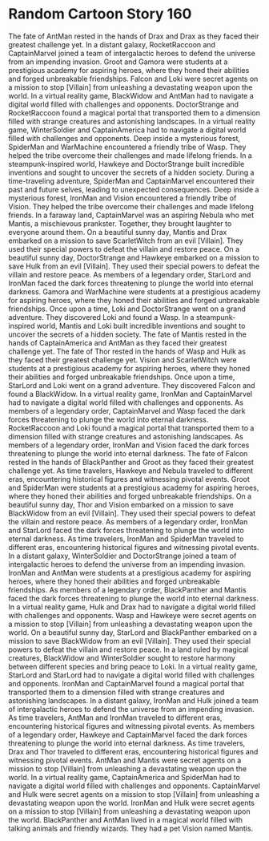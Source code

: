 # Random Cartoon Story 160

The fate of AntMan rested in the hands of Drax and Drax as they faced their greatest challenge yet.
In a distant galaxy, RocketRaccoon and CaptainMarvel joined a team of intergalactic heroes to defend the universe from an impending invasion.
Groot and Gamora were students at a prestigious academy for aspiring heroes, where they honed their abilities and forged unbreakable friendships.
Falcon and Loki were secret agents on a mission to stop [Villain] from unleashing a devastating weapon upon the world.
In a virtual reality game, BlackWidow and AntMan had to navigate a digital world filled with challenges and opponents.
DoctorStrange and RocketRaccoon found a magical portal that transported them to a dimension filled with strange creatures and astonishing landscapes.
In a virtual reality game, WinterSoldier and CaptainAmerica had to navigate a digital world filled with challenges and opponents.
Deep inside a mysterious forest, SpiderMan and WarMachine encountered a friendly tribe of Wasp. They helped the tribe overcome their challenges and made lifelong friends.
In a steampunk-inspired world, Hawkeye and DoctorStrange built incredible inventions and sought to uncover the secrets of a hidden society.
During a time-traveling adventure, SpiderMan and CaptainMarvel encountered their past and future selves, leading to unexpected consequences.
Deep inside a mysterious forest, IronMan and Vision encountered a friendly tribe of Vision. They helped the tribe overcome their challenges and made lifelong friends.
In a faraway land, CaptainMarvel was an aspiring Nebula who met Mantis, a mischievous prankster. Together, they brought laughter to everyone around them.
On a beautiful sunny day, Mantis and Drax embarked on a mission to save ScarletWitch from an evil [Villain]. They used their special powers to defeat the villain and restore peace.
On a beautiful sunny day, DoctorStrange and Hawkeye embarked on a mission to save Hulk from an evil [Villain]. They used their special powers to defeat the villain and restore peace.
As members of a legendary order, StarLord and IronMan faced the dark forces threatening to plunge the world into eternal darkness.
Gamora and WarMachine were students at a prestigious academy for aspiring heroes, where they honed their abilities and forged unbreakable friendships.
Once upon a time, Loki and DoctorStrange went on a grand adventure. They discovered Loki and found a Wasp.
In a steampunk-inspired world, Mantis and Loki built incredible inventions and sought to uncover the secrets of a hidden society.
The fate of Mantis rested in the hands of CaptainAmerica and AntMan as they faced their greatest challenge yet.
The fate of Thor rested in the hands of Wasp and Hulk as they faced their greatest challenge yet.
Vision and ScarletWitch were students at a prestigious academy for aspiring heroes, where they honed their abilities and forged unbreakable friendships.
Once upon a time, StarLord and Loki went on a grand adventure. They discovered Falcon and found a BlackWidow.
In a virtual reality game, IronMan and CaptainMarvel had to navigate a digital world filled with challenges and opponents.
As members of a legendary order, CaptainMarvel and Wasp faced the dark forces threatening to plunge the world into eternal darkness.
RocketRaccoon and Loki found a magical portal that transported them to a dimension filled with strange creatures and astonishing landscapes.
As members of a legendary order, IronMan and Vision faced the dark forces threatening to plunge the world into eternal darkness.
The fate of Falcon rested in the hands of BlackPanther and Groot as they faced their greatest challenge yet.
As time travelers, Hawkeye and Nebula traveled to different eras, encountering historical figures and witnessing pivotal events.
Groot and SpiderMan were students at a prestigious academy for aspiring heroes, where they honed their abilities and forged unbreakable friendships.
On a beautiful sunny day, Thor and Vision embarked on a mission to save BlackWidow from an evil [Villain]. They used their special powers to defeat the villain and restore peace.
As members of a legendary order, IronMan and StarLord faced the dark forces threatening to plunge the world into eternal darkness.
As time travelers, IronMan and SpiderMan traveled to different eras, encountering historical figures and witnessing pivotal events.
In a distant galaxy, WinterSoldier and DoctorStrange joined a team of intergalactic heroes to defend the universe from an impending invasion.
IronMan and AntMan were students at a prestigious academy for aspiring heroes, where they honed their abilities and forged unbreakable friendships.
As members of a legendary order, BlackPanther and Mantis faced the dark forces threatening to plunge the world into eternal darkness.
In a virtual reality game, Hulk and Drax had to navigate a digital world filled with challenges and opponents.
Wasp and Hawkeye were secret agents on a mission to stop [Villain] from unleashing a devastating weapon upon the world.
On a beautiful sunny day, StarLord and BlackPanther embarked on a mission to save BlackWidow from an evil [Villain]. They used their special powers to defeat the villain and restore peace.
In a land ruled by magical creatures, BlackWidow and WinterSoldier sought to restore harmony between different species and bring peace to Loki.
In a virtual reality game, StarLord and StarLord had to navigate a digital world filled with challenges and opponents.
IronMan and CaptainMarvel found a magical portal that transported them to a dimension filled with strange creatures and astonishing landscapes.
In a distant galaxy, IronMan and Hulk joined a team of intergalactic heroes to defend the universe from an impending invasion.
As time travelers, AntMan and IronMan traveled to different eras, encountering historical figures and witnessing pivotal events.
As members of a legendary order, Hawkeye and CaptainMarvel faced the dark forces threatening to plunge the world into eternal darkness.
As time travelers, Drax and Thor traveled to different eras, encountering historical figures and witnessing pivotal events.
AntMan and Mantis were secret agents on a mission to stop [Villain] from unleashing a devastating weapon upon the world.
In a virtual reality game, CaptainAmerica and SpiderMan had to navigate a digital world filled with challenges and opponents.
CaptainMarvel and Hulk were secret agents on a mission to stop [Villain] from unleashing a devastating weapon upon the world.
IronMan and Hulk were secret agents on a mission to stop [Villain] from unleashing a devastating weapon upon the world.
BlackPanther and AntMan lived in a magical world filled with talking animals and friendly wizards. They had a pet Vision named Mantis.